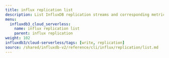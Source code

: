 ```yaml
---
title: influx replication list
description: List InfluxDB replication streams and corresponding metrics.
menu:
  influxdb3_cloud_serverless:
    name: influx replication list
    parent: influx replication
weight: 102
influxdb3/cloud-serverless/tags: [write, replication]
source: /shared/influxdb-v2/reference/cli/influx/replication/list.md
---
```


<!-- The content of this file is at 
// SOURCE content/shared/influxdb-v2/reference/cli/influx/replication/list.md-->

